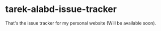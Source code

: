 # tarek-alabd-issue-tracker
That's the issue tracker for my personal website (Will be available soon).
